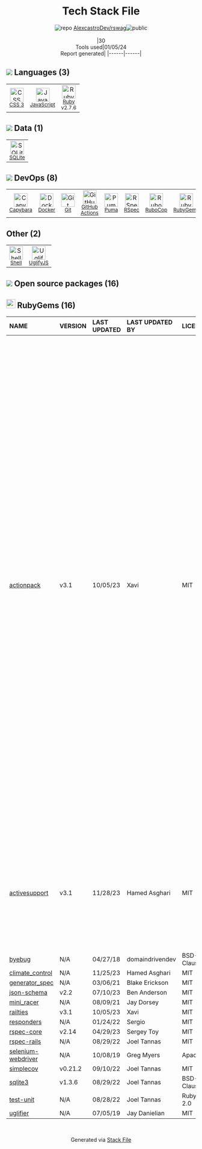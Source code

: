 <!--
&lt;--- Readme.md Snippet without images Start ---&gt;
## Tech Stack
AlexcastroDev/rswag is built on the following main stack:

- [Ruby](https://www.ruby-lang.org) – Languages
- [Puma](http://puma.io/) – Web Servers
- [SQLite](http://www.sqlite.org/) – Databases
- [JavaScript](https://developer.mozilla.org/en-US/docs/Web/JavaScript) – Languages
- [UglifyJS](http://lisperator.net/uglifyjs/) – Javascript Utilities & Libraries
- [RSpec](https://rspec.info/) – Testing Frameworks
- [Capybara](http://jnicklas.github.io/capybara/) – Testing Frameworks
- [RuboCop](http://batsov.com/rubocop/) – Code Review
- [Shell](https://en.wikipedia.org/wiki/Shell_script) – Shells
- [GitHub Actions](https://github.com/features/actions) – Continuous Integration
- [Docker](https://www.docker.com/) – Virtual Machine Platforms & Containers

Full tech stack [here](/techstack.md)

&lt;--- Readme.md Snippet without images End ---&gt;

&lt;--- Readme.md Snippet with images Start ---&gt;
## Tech Stack
AlexcastroDev/rswag is built on the following main stack:

- <img width='25' height='25' src='https://img.stackshare.io/service/989/ruby.png' alt='Ruby'/> [Ruby](https://www.ruby-lang.org) – Languages
- <img width='25' height='25' src='https://img.stackshare.io/service/1055/favicon.png' alt='Puma'/> [Puma](http://puma.io/) – Web Servers
- <img width='25' height='25' src='https://img.stackshare.io/service/1071/sqlite.jpg' alt='SQLite'/> [SQLite](http://www.sqlite.org/) – Databases
- <img width='25' height='25' src='https://img.stackshare.io/service/1209/javascript.jpeg' alt='JavaScript'/> [JavaScript](https://developer.mozilla.org/en-US/docs/Web/JavaScript) – Languages
- <img width='25' height='25' src='https://img.stackshare.io/service/2203/default_9058af6f02375a99f634f537d727e32df92ac262.png' alt='UglifyJS'/> [UglifyJS](http://lisperator.net/uglifyjs/) – Javascript Utilities & Libraries
- <img width='25' height='25' src='https://img.stackshare.io/service/2539/logo.png' alt='RSpec'/> [RSpec](https://rspec.info/) – Testing Frameworks
- <img width='25' height='25' src='https://img.stackshare.io/service/2595/capybara.png' alt='Capybara'/> [Capybara](http://jnicklas.github.io/capybara/) – Testing Frameworks
- <img width='25' height='25' src='https://img.stackshare.io/service/2643/rubocop.png' alt='RuboCop'/> [RuboCop](http://batsov.com/rubocop/) – Code Review
- <img width='25' height='25' src='https://img.stackshare.io/service/4631/default_c2062d40130562bdc836c13dbca02d318205a962.png' alt='Shell'/> [Shell](https://en.wikipedia.org/wiki/Shell_script) – Shells
- <img width='25' height='25' src='https://img.stackshare.io/service/11563/actions.png' alt='GitHub Actions'/> [GitHub Actions](https://github.com/features/actions) – Continuous Integration
- <img width='25' height='25' src='https://img.stackshare.io/service/586/n4u37v9t_400x400.png' alt='Docker'/> [Docker](https://www.docker.com/) – Virtual Machine Platforms & Containers

Full tech stack [here](/techstack.md)

&lt;--- Readme.md Snippet with images End ---&gt;
-->
<div align="center">

# Tech Stack File
![](https://img.stackshare.io/repo.svg "repo") [AlexcastroDev/rswag](https://github.com/AlexcastroDev/rswag)![](https://img.stackshare.io/public_badge.svg "public")
<br/><br/>
|30<br/>Tools used|01/05/24 <br/>Report generated|
|------|------|
</div>

## <img src='https://img.stackshare.io/languages.svg'/> Languages (3)
<table><tr>
  <td align='center'>
  <img width='36' height='36' src='https://img.stackshare.io/service/6727/css.png' alt='CSS 3'>
  <br>
  <sub><a href="https://developer.mozilla.org/en-US/docs/Web/CSS/CSS3">CSS 3</a></sub>
  <br>
  <sub></sub>
</td>

<td align='center'>
  <img width='36' height='36' src='https://img.stackshare.io/service/1209/javascript.jpeg' alt='JavaScript'>
  <br>
  <sub><a href="https://developer.mozilla.org/en-US/docs/Web/JavaScript">JavaScript</a></sub>
  <br>
  <sub></sub>
</td>

<td align='center'>
  <img width='36' height='36' src='https://img.stackshare.io/service/989/ruby.png' alt='Ruby'>
  <br>
  <sub><a href="https://www.ruby-lang.org">Ruby</a></sub>
  <br>
  <sub>v2.7.6</sub>
</td>

</tr>
</table>

## <img src='https://img.stackshare.io/databases.svg'/> Data (1)
<table><tr>
  <td align='center'>
  <img width='36' height='36' src='https://img.stackshare.io/service/1071/sqlite.jpg' alt='SQLite'>
  <br>
  <sub><a href="http://www.sqlite.org/">SQLite</a></sub>
  <br>
  <sub></sub>
</td>

</tr>
</table>

## <img src='https://img.stackshare.io/devops.svg'/> DevOps (8)
<table><tr>
  <td align='center'>
  <img width='36' height='36' src='https://img.stackshare.io/service/2595/capybara.png' alt='Capybara'>
  <br>
  <sub><a href="http://jnicklas.github.io/capybara/">Capybara</a></sub>
  <br>
  <sub></sub>
</td>

<td align='center'>
  <img width='36' height='36' src='https://img.stackshare.io/service/586/n4u37v9t_400x400.png' alt='Docker'>
  <br>
  <sub><a href="https://www.docker.com/">Docker</a></sub>
  <br>
  <sub></sub>
</td>

<td align='center'>
  <img width='36' height='36' src='https://img.stackshare.io/service/1046/git.png' alt='Git'>
  <br>
  <sub><a href="http://git-scm.com/">Git</a></sub>
  <br>
  <sub></sub>
</td>

<td align='center'>
  <img width='36' height='36' src='https://img.stackshare.io/service/11563/actions.png' alt='GitHub Actions'>
  <br>
  <sub><a href="https://github.com/features/actions">GitHub Actions</a></sub>
  <br>
  <sub></sub>
</td>

<td align='center'>
  <img width='36' height='36' src='https://img.stackshare.io/service/1055/favicon.png' alt='Puma'>
  <br>
  <sub><a href="http://puma.io/">Puma</a></sub>
  <br>
  <sub></sub>
</td>

<td align='center'>
  <img width='36' height='36' src='https://img.stackshare.io/service/2539/logo.png' alt='RSpec'>
  <br>
  <sub><a href="https://rspec.info/">RSpec</a></sub>
  <br>
  <sub></sub>
</td>

<td align='center'>
  <img width='36' height='36' src='https://img.stackshare.io/service/2643/rubocop.png' alt='RuboCop'>
  <br>
  <sub><a href="http://batsov.com/rubocop/">RuboCop</a></sub>
  <br>
  <sub></sub>
</td>

<td align='center'>
  <img width='36' height='36' src='https://img.stackshare.io/service/12795/5jL6-BA5_400x400.jpeg' alt='RubyGems'>
  <br>
  <sub><a href="https://rubygems.org/">RubyGems</a></sub>
  <br>
  <sub></sub>
</td>

</tr>
</table>

## Other (2)
<table><tr>
  <td align='center'>
  <img width='36' height='36' src='https://img.stackshare.io/service/4631/default_c2062d40130562bdc836c13dbca02d318205a962.png' alt='Shell'>
  <br>
  <sub><a href="https://en.wikipedia.org/wiki/Shell_script">Shell</a></sub>
  <br>
  <sub></sub>
</td>

<td align='center'>
  <img width='36' height='36' src='https://img.stackshare.io/service/2203/default_9058af6f02375a99f634f537d727e32df92ac262.png' alt='UglifyJS'>
  <br>
  <sub><a href="http://lisperator.net/uglifyjs/">UglifyJS</a></sub>
  <br>
  <sub></sub>
</td>

</tr>
</table>


## <img src='https://img.stackshare.io/group.svg' /> Open source packages (16)</h2>

## <img width='24' height='24' src='https://img.stackshare.io/service/12795/5jL6-BA5_400x400.jpeg'/> RubyGems (16)

|NAME|VERSION|LAST UPDATED|LAST UPDATED BY|LICENSE|VULNERABILITIES|
|:------|:------|:------|:------|:------|:------|
|[actionpack](https://rubygems.org/actionpack)|v3.1|10/05/23|Xavi |MIT|[CVE-2021-22885](https://github.com/advisories/GHSA-hjg4-8q5f-x6fm) (High)<br/>[CVE-2013-0156](https://github.com/advisories/GHSA-jmgw-6vjg-jjwg) (High)<br/>[CVE-2016-0752](https://github.com/advisories/GHSA-xrr4-p6fq-hjg7) (High)<br/>[CVE-2016-2098](https://github.com/advisories/GHSA-78rc-8c29-p45g) (High)<br/>[CVE-2016-0751](https://github.com/advisories/GHSA-ffpv-c4hm-3x6v) (High)<br/>[](https://github.com/advisories/GHSA-23v3-qfrj-wmgh) (Moderate)<br/>[](https://github.com/advisories/GHSA-qf5x-qgx7-437h) (Moderate)<br/>[](https://github.com/advisories/GHSA-5xmj-wm96-fmw8) (Moderate)<br/>[CVE-2014-7829](https://github.com/advisories/GHSA-h56m-vwxc-3qpw) (Moderate)<br/>[CVE-2013-6417](https://github.com/advisories/GHSA-wpw7-wxjm-cw8r) (Moderate)<br/>[CVE-2012-3424](https://github.com/advisories/GHSA-92w9-2pqw-rhjj) (Moderate)<br/>[CVE-2012-2660](https://github.com/advisories/GHSA-hgpp-pp89-4fgf) (Moderate)<br/>[CVE-2012-2694](https://github.com/advisories/GHSA-q34c-48gc-m9g8) (Moderate)<br/>[CVE-2012-3463](https://github.com/advisories/GHSA-98mf-8f57-64qf) (Moderate)<br/>[CVE-2013-1857](https://github.com/advisories/GHSA-j838-vfpq-fmf2) (Moderate)<br/>[CVE-2013-6414](https://github.com/advisories/GHSA-mpxf-gcw2-pw5q) (Moderate)<br/>[CVE-2013-6415](https://github.com/advisories/GHSA-6h5q-96hp-9jgm) (Moderate)<br/>[CVE-2014-0130](https://github.com/advisories/GHSA-6x85-j5j2-27jx) (Moderate)<br/>[CVE-2011-4319](https://github.com/advisories/GHSA-xxr8-833v-c7wc) (Moderate)<br/>[CVE-2013-4491](https://github.com/advisories/GHSA-699m-mcjm-9cw8) (Moderate)<br/>[CVE-2023-28362](https://github.com/advisories/GHSA-4g8v-vg43-wpgf) (Moderate)<br/>[CVE-2016-6316](https://github.com/advisories/GHSA-pc3m-v286-2jwj) (Moderate)<br/>[CVE-2012-1099](https://github.com/advisories/GHSA-2xjj-5x6h-8vmf) (Moderate)<br/>[CVE-2014-7818](https://github.com/advisories/GHSA-29gr-w57f-rpfw) (Moderate)<br/>[CVE-2012-3465](https://github.com/advisories/GHSA-7g65-ghrg-hpf5) (Moderate)<br/>[CVE-2013-1855](https://github.com/advisories/GHSA-q759-hwvc-m3jg) (Moderate)<br/>[CVE-2014-0082](https://github.com/advisories/GHSA-7cgp-c3g7-qvrw) (Moderate)<br/>[CVE-2016-2097](https://github.com/advisories/GHSA-vx9j-46rh-fqr8) (Moderate)<br/>[CVE-2014-0081](https://github.com/advisories/GHSA-m46p-ggm5-5j83) (Moderate)<br/>[](https://github.com/advisories/GHSA-vwfg-qj3r-6v3r) (Moderate)<br/>[](https://github.com/advisories/GHSA-m53f-rhq8-q6hf) (Moderate)<br/>[CVE-2022-3704](https://github.com/advisories/GHSA-9chr-4fjh-5rgw) (Low)<br/>[CVE-2015-7576](https://github.com/advisories/GHSA-p692-7mm3-3fxg) (Low)<br/>[CVE-2023-22795](https://github.com/advisories/GHSA-8xww-x3g3-6jcv) (Low)<br/>[CVE-2023-22792](https://github.com/advisories/GHSA-p84v-45xj-wwqj) (Low)|
|[activesupport](https://rubygems.org/activesupport)|v3.1|11/28/23|Hamed Asghari |MIT|[CVE-2023-28120](https://github.com/advisories/GHSA-pj73-v5mw-pm9j) (Moderate)<br/>[CVE-2012-1098](https://github.com/advisories/GHSA-qv8p-v9qw-wc7g) (Moderate)<br/>[CVE-2012-3464](https://github.com/advisories/GHSA-h835-75hw-pj89) (Moderate)<br/>[CVE-2015-3227](https://github.com/advisories/GHSA-j96r-xvjq-r9pg) (Moderate)<br/>[CVE-2015-3226](https://github.com/advisories/GHSA-vxvp-4xwc-jpp6) (Moderate)<br/>[CVE-2013-1856](https://github.com/advisories/GHSA-9c2j-593q-3g82) (Moderate)<br/>[CVE-2023-22796](https://github.com/advisories/GHSA-j6gc-792m-qgm2) (Low)|
|[byebug](https://rubygems.org/byebug)|N/A|04/27/18|domaindrivendev |BSD-2-Clause|N/A|
|[climate_control](https://rubygems.org/climate_control)|N/A|11/25/23|Hamed Asghari |MIT|N/A|
|[generator_spec](https://rubygems.org/generator_spec)|N/A|03/06/21|Blake Erickson |MIT|N/A|
|[json-schema](https://rubygems.org/json-schema)|v2.2|07/10/23|Ben Anderson |MIT|N/A|
|[mini_racer](https://rubygems.org/mini_racer)|N/A|08/09/21|Jay Dorsey |MIT|N/A|
|[railties](https://rubygems.org/railties)|v3.1|10/05/23|Xavi |MIT|N/A|
|[responders](https://rubygems.org/responders)|N/A|01/24/22|Sergio |MIT|N/A|
|[rspec-core](https://rubygems.org/rspec-core)|v2.14|04/29/23|Sergey Toy |MIT|N/A|
|[rspec-rails](https://rubygems.org/rspec-rails)|N/A|08/29/22|Joel Tannas |MIT|N/A|
|[selenium-webdriver](https://rubygems.org/selenium-webdriver)|N/A|10/08/19|Greg Myers |Apache-2.0|N/A|
|[simplecov](https://rubygems.org/simplecov)|v0.21.2|09/10/22|Joel Tannas |MIT|N/A|
|[sqlite3](https://rubygems.org/sqlite3)|v1.3.6|08/29/22|Joel Tannas |BSD-3-Clause|N/A|
|[test-unit](https://rubygems.org/test-unit)|N/A|08/28/22|Joel Tannas |Ruby,Python-2.0|N/A|
|[uglifier](https://rubygems.org/uglifier)|N/A|07/05/19|Jay Danielian |MIT|N/A|

<br/>
<div align='center'>

Generated via [Stack File](https://github.com/marketplace/stack-file)
